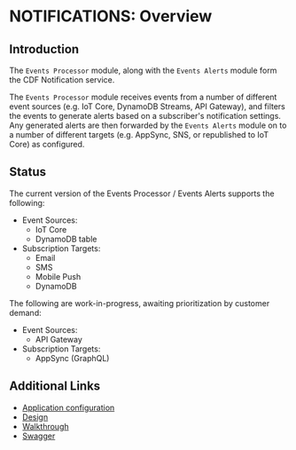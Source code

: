 # NOTIFICATIONS: Overview

## Introduction

The `Events Processor` module, along with the `Events Alerts` module form the CDF Notification service.

The `Events Processor` module receives events from a number of different event sources (e.g. IoT Core, DynamoDB Streams, API Gateway), and filters the events to generate alerts based on a subscriber's notification settings.  Any generated alerts are then forwarded by the `Events Alerts` module on to a number of different targets (e.g. AppSync, SNS, or republished to IoT Core) as configured.

## Status

The current version of the Events Processor / Events Alerts supports the following:

- Event Sources:
    - IoT Core
    - DynamoDB table
- Subscription Targets:
    - Email
    - SMS
    - Mobile Push
    - DynamoDB

The following are work-in-progress, awaiting prioritization by customer demand:

- Event Sources:
    - API Gateway
- Subscription Targets:
    - AppSync (GraphQL)

## Additional Links
- [Application configuration](docs/configuration.md)
- [Design](docs/design.md)
- [Walkthrough](docs/walkthrough.md)
- [Swagger](docs/swagger.yml)
